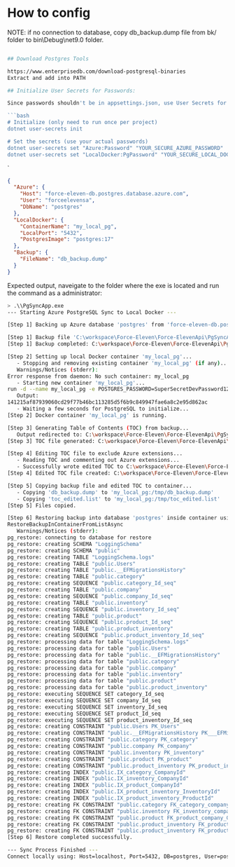 # How to config 

NOTE: if no connection to database, copy db_backup.dump file from bk/ folder to bin\Debug\net9.0 folder.

```bash

## Download Postgres Tools

https://www.enterprisedb.com/download-postgresql-binaries
Extract and add into PATH 

## Initialize User Secrets for Passwords:

Since passwords shouldn't be in appsettings.json, use User Secrets for local development. Run these commands in the PgSyncApp directory:

```bash
# Initialize (only need to run once per project)
dotnet user-secrets init

# Set the secrets (use your actual passwords)
dotnet user-secrets set "Azure:Password" "YOUR_SECURE_AZURE_PASSWORD"
dotnet user-secrets set "LocalDocker:PgPassword" "YOUR_SECURE_LOCAL_DOCKER_PASSWORD"
```

`
```json
{
  "Azure": {
    "Host": "force-eleven-db.postgres.database.azure.com", 
    "User": "forceelevensa", 
    "DbName": "postgres" 
  },
  "LocalDocker": {
    "ContainerName": "my_local_pg",
    "LocalPort": "5432",
    "PostgresImage": "postgres:17"
  },
  "Backup": {
    "FileName": "db_backup.dump"
  }
}
```


Expected output, naveigate to the folder where the exe is located and run the command as a administrator:

```bash
> .\\PgSyncApp.exe
--- Starting Azure PostgreSQL Sync to Local Docker ---

[Step 1] Backing up Azure database 'postgres' from 'force-eleven-db.postgres.database.azure.com'...

[Step 1] Backup file 'C:\workspace\Force-Eleven\Force-ElevenApi\PgSyncApp\bin\Debug\net9.0\db_backup.dump' already exists.
[Step 1] Backup completed: C:\workspace\Force-Eleven\Force-ElevenApi\PgSyncApp\bin\Debug\net9.0\db_backup.dump

[Step 2] Setting up local Docker container 'my_local_pg'...
   - Stopping and removing existing container 'my_local_pg' (if any)...
   Warnings/Notices (stderr):
Error response from daemon: No such container: my_local_pg
   - Starting new container 'my_local_pg'...
run -d --name my_local_pg -e POSTGRES_PASSWORD=SuperSecretDevPassword123! -e POSTGRES_DB=postgres -p 5432:5432 -v pg_local_data_postgres:/var/lib/postgresql/data postgres:17
   Output:
141215af87939060cd29f77b46bc113285d5f6b9c849947fae6a8c2e95d862ac
   - Waiting a few seconds for PostgreSQL to initialize...
[Step 2] Docker container 'my_local_pg' is running.

[Step 3] Generating Table of Contents (TOC) from backup...
   Output redirected to: C:\workspace\Force-Eleven\Force-ElevenApi\PgSyncApp\bin\Debug\net9.0\toc.list
[Step 3] TOC file generated: C:\workspace\Force-Eleven\Force-ElevenApi\PgSyncApp\bin\Debug\net9.0\toc.list

[Step 4] Editing TOC file to exclude Azure extensions...
   - Reading TOC and commenting out Azure extensions...
   - Successfully wrote edited TOC to C:\workspace\Force-Eleven\Force-ElevenApi\PgSyncApp\bin\Debug\net9.0\toc_edited.list
[Step 4] Edited TOC file created: C:\workspace\Force-Eleven\Force-ElevenApi\PgSyncApp\bin\Debug\net9.0\toc_edited.list

[Step 5] Copying backup file and edited TOC to container...
   - Copying 'db_backup.dump' to 'my_local_pg:/tmp/db_backup.dump'
   - Copying 'toc_edited.list' to 'my_local_pg:/tmp/toc_edited.list'
[Step 5] Files copied.

[Step 6] Restoring backup into database 'postgres' inside container using edited TOC...
RestoreBackupInContainerFromListAsync
   Warnings/Notices (stderr):
pg_restore: connecting to database for restore
pg_restore: creating SCHEMA "LoggingSchema"
pg_restore: creating SCHEMA "public"
pg_restore: creating TABLE "LoggingSchema.logs"
pg_restore: creating TABLE "public.Users"
pg_restore: creating TABLE "public.__EFMigrationsHistory"
pg_restore: creating TABLE "public.category"
pg_restore: creating SEQUENCE "public.category_Id_seq"
pg_restore: creating TABLE "public.company"
pg_restore: creating SEQUENCE "public.company_Id_seq"
pg_restore: creating TABLE "public.inventory"
pg_restore: creating SEQUENCE "public.inventory_Id_seq"
pg_restore: creating TABLE "public.product"
pg_restore: creating SEQUENCE "public.product_Id_seq"
pg_restore: creating TABLE "public.product_inventory"
pg_restore: creating SEQUENCE "public.product_inventory_Id_seq"
pg_restore: processing data for table "LoggingSchema.logs"
pg_restore: processing data for table "public.Users"
pg_restore: processing data for table "public.__EFMigrationsHistory"
pg_restore: processing data for table "public.category"
pg_restore: processing data for table "public.company"
pg_restore: processing data for table "public.inventory"
pg_restore: processing data for table "public.product"
pg_restore: processing data for table "public.product_inventory"
pg_restore: executing SEQUENCE SET category_Id_seq
pg_restore: executing SEQUENCE SET company_Id_seq
pg_restore: executing SEQUENCE SET inventory_Id_seq
pg_restore: executing SEQUENCE SET product_Id_seq
pg_restore: executing SEQUENCE SET product_inventory_Id_seq
pg_restore: creating CONSTRAINT "public.Users PK_Users"
pg_restore: creating CONSTRAINT "public.__EFMigrationsHistory PK___EFMigrationsHistory"
pg_restore: creating CONSTRAINT "public.category PK_category"
pg_restore: creating CONSTRAINT "public.company PK_company"
pg_restore: creating CONSTRAINT "public.inventory PK_inventory"
pg_restore: creating CONSTRAINT "public.product PK_product"
pg_restore: creating CONSTRAINT "public.product_inventory PK_product_inventory"
pg_restore: creating INDEX "public.IX_category_CompanyId"
pg_restore: creating INDEX "public.IX_inventory_CompanyId"
pg_restore: creating INDEX "public.IX_product_CompanyId"
pg_restore: creating INDEX "public.IX_product_inventory_InventoryId"
pg_restore: creating INDEX "public.IX_product_inventory_ProductId"
pg_restore: creating FK CONSTRAINT "public.category FK_category_company_CompanyId"
pg_restore: creating FK CONSTRAINT "public.inventory FK_inventory_company_CompanyId"
pg_restore: creating FK CONSTRAINT "public.product FK_product_company_CompanyId"
pg_restore: creating FK CONSTRAINT "public.product_inventory FK_product_inventory_inventory_InventoryId"
pg_restore: creating FK CONSTRAINT "public.product_inventory FK_product_inventory_product_ProductId"
[Step 6] Restore completed successfully.

--- Sync Process Finished ---
Connect locally using: Host=localhost, Port=5432, DB=postgres, User=postgres, Password=******
```